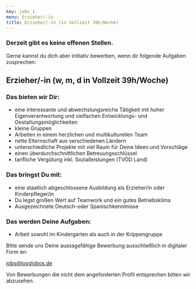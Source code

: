 ```yaml
---
key: jobs_1
menu: Erzieher/-in
title: Erzieher/-in (in Vollzeit 39h/Woche)
---
```

<!-- Unsere deutsch-spanische Kindertagesstätte Los Globos e.V. sucht zum nächstmöglichen Zeitpunkt eine/n -->

### Derzeit gibt es keine offenen Stellen.

Gerne kannst du dich aber initiativ bewerben, wenn dir folgende Aufgaben zusprechen:

## Erzieher/-in (w, m, d in Vollzeit 39h/Woche)
                
### Das bieten wir Dir:
                
* eine interessante und abwechslungsreiche Tätigkeit mit hoher Eigenverantwortung und vielfachen Entwicklungs- und Gestaltungsmöglichkeiten
* kleine Gruppen
* Arbeiten in einem herzlichen und multikulturellen Team
* nette Elternschaft aus verschiedenen Ländern
* unterschiedliche Projekte mit viel Raum für Deine Ideen und Vorschläge
* einen überdurchschnittlichen Betreuungsschlüssel
* tarifliche Vergütung inkl. Sozialleistungen (TVÖD Land)
           

### Das bringst Du mit:

* eine staatlich abgeschlossene Ausbildung als Erzieher/in oder Kinderpfleger/in
* Du legst großen Wert auf Teamwork und ein gutes Betriebsklima
* Ausgezeichnete Deutsch-oder Spanischkenntnisse
                

### Das werden Deine Aufgaben:

* Arbeit sowohl im Kindergarten als auch in der Krippengruppe
             

Bitte sende uns Deine aussagefähige Bewerbung ausschließlich in digitaler Form an:

[jobs@losglobos.de](mailto:jobs@losglobos.de)
                
Von Bewerbungen die nicht dem angeforderten Profil entsprechen bitten wir abzusehen.
